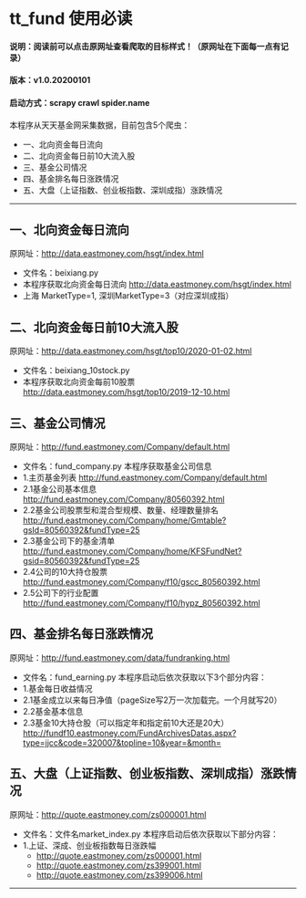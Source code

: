 # tt_fund 使用必读


#### 说明：阅读前可以点击原网址查看爬取的目标样式！（原网址在下面每一点有记录）
#### 版本：v1.0.20200101
#### 启动方式：scrapy crawl spider.name
本程序从天天基金网采集数据，目前包含5个爬虫：
- 一、北向资金每日流向  
- 二、北向资金每日前10大流入股  
- 三、基金公司情况  
- 四、基金排名每日涨跌情况  
- 五、大盘（上证指数、创业板指数、深圳成指）涨跌情况 

---

## 一、北向资金每日流向
原网址：http://data.eastmoney.com/hsgt/index.html 
- 文件名：beixiang.py
- 本程序获取北向资金每日流向 http://data.eastmoney.com/hsgt/index.html  
- 上海 MarketType=1, 深圳MarketType=3（对应深圳成指）

## 二、北向资金每日前10大流入股
原网址：http://data.eastmoney.com/hsgt/top10/2020-01-02.html
- 文件名：beixiang_10stock.py
- 本程序获取北向资金每前10股票 http://data.eastmoney.com/hsgt/top10/2019-12-10.html

## 三、基金公司情况
原网址：http://fund.eastmoney.com/Company/default.html
- 文件名：fund_company.py
本程序获取基金公司信息  
- 1.主页基金列表  http://fund.eastmoney.com/Company/default.html
- 2.1基金公司基本信息  http://fund.eastmoney.com/Company/80560392.html
- 2.2基金公司股票型和混合型规模、数量、经理数量排名  http://fund.eastmoney.com/Company/home/Gmtable?gsId=80560392&fundType=25
- 2.3基金公司下的基金清单  http://fund.eastmoney.com/Company/home/KFSFundNet?gsid=80560392&fundType=25
- 2.4公司的10大持仓股票  http://fund.eastmoney.com/Company/f10/gscc_80560392.html
- 2.5公司下的行业配置  http://fund.eastmoney.com/Company/f10/hypz_80560392.html

## 四、基金排名每日涨跌情况
原网址：http://fund.eastmoney.com/data/fundranking.html
- 文件名：fund_earning.py
本程序启动后依次获取以下3个部分内容：
- 1.基金每日收益情况
- 2.1基金成立以来每日净值（pageSize写2万一次加载完。一个月就写20）
- 2.2基金基本信息
- 2.3基金10大持仓股（可以指定年和指定前10大还是20大） 
http://fundf10.eastmoney.com/FundArchivesDatas.aspx?type=jjcc&code=320007&topline=10&year=&month=

## 五、大盘（上证指数、创业板指数、深圳成指）涨跌情况
原网址：http://quote.eastmoney.com/zs000001.html
- 文件名：文件名market_index.py
本程序启动后依次获取以下部分内容：
- 1.上证、深成、创业板指数每日涨跌幅
  - http://quote.eastmoney.com/zs000001.html
  - http://quote.eastmoney.com/zs399001.html
  - http://quote.eastmoney.com/zs399006.html

---



